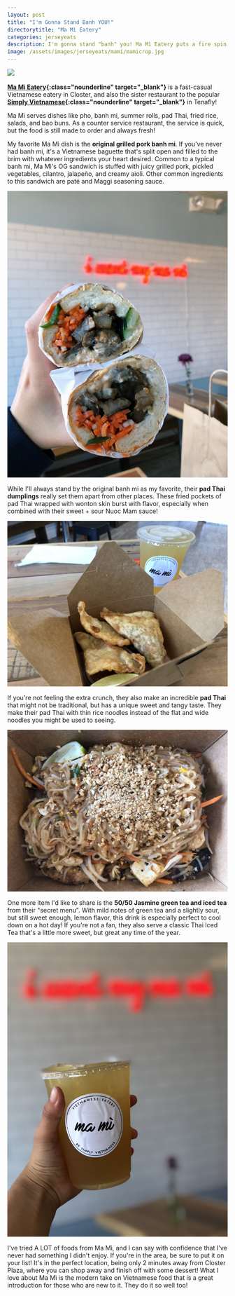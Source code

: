 ```yaml
---
layout: post
title: "I'm Gonna Stand Banh YOU!"
directorytitle: "Ma Mì Eatery"
categories: jerseyeats
description: I'm gonna stand "banh" you! Ma Mì Eatery puts a fire spin on some of your favorite South East Asian dishes. See my favorites...
image: /assets/images/jerseyeats/mami/mamicrop.jpg
---
```

<div class="singleimagecontainer">
    <img src="{{ page.image }}" class="image"> 
</div>

**[Ma Mì Eatery](https://mamieatery.com/){:class="nounderline" target="_blank"}** is a fast-casual Vietnamese eatery in Closter, and also the sister restaurant to the popular **[Simply Vietnamese](http://simplyvietnamese.info/){:class="nounderline" target="_blank"}** in Tenafly!

Ma Mì serves dishes like pho, banh mi, summer rolls, pad Thai, fried rice, salads, and bao buns. As a counter service restaurant, the service is quick, but the food is still made to order and always fresh!

My favorite Ma Mì dish is the **original grilled pork banh mi**. If you've never had banh mi, it's a Vietnamese baguette that's split open and filled to the brim with whatever ingredients your heart desired. Common to a typical banh mi, Ma Mì's OG sandwich is stuffed with juicy grilled pork, pickled vegetables, cilantro, jalapeño, and creamy aioli. Other common ingredients to this sandwich are paté and Maggi seasoning sauce.


<div class="singleimagecontainer">
    <img src="/assets/images/jerseyeats/mami/sandwich.JPG" class="image">
</div>

While I'll always stand by the original banh mi as my favorite, their **pad Thai dumplings** really set them apart from other places. These fried pockets of pad Thai wrapped with wonton skin burst with flavor, especially when combined with their sweet + sour Nuoc Mam sauce!

<div class="singleimagecontainer">
    <img src="/assets/images/jerseyeats/mami/ptwon.jpg" class="image">
</div>

If you're not feeling the extra crunch, they also make an incredible **pad Thai** that might not be traditional, but has a unique sweet and tangy taste. They make their pad Thai with thin rice noodles instead of the flat and wide noodles you might be used to seeing. 

<div class="singleimagecontainer">
    <img src="/assets/images/jerseyeats/mami/mamipadthai.jpg" class="image">
</div>

One more item I'd like to share is the **50/50 Jasmine green tea and iced tea** from their "secret menu". With mild notes of green tea and a slightly sour, but still sweet enough, lemon flavor, this drink is especially perfect to cool down on a hot day! If you're not a fan, they also serve a classic Thai Iced Tea that's a little more sweet, but great any time of the year.

<div class="singleimagecontainer">
    <img src="/assets/images/jerseyeats/mami/jastea.jpg" class="image">
</div>

I've tried A LOT of foods from Ma Mì, and I can say with confidence that I've never had something I didn't enjoy. If you're in the area, be sure to put it on your list! It's in the perfect location, being only 2 minutes away from Closter Plaza, where you can shop away and finish off with some dessert! What I love about Ma Mì is the modern take on Vietnamese food that is a great introduction for those who are new to it. They do it so well too!